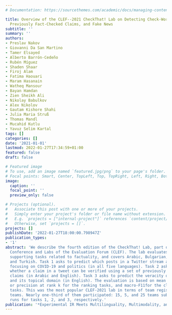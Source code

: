 ```yaml
---
# Documentation: https://sourcethemes.com/academic/docs/managing-content/

title: Overview of the CLEF--2021 CheckThat! Lab on Detecting Check-Worthy Claims,
  Previously Fact-Checked Claims, and Fake News
subtitle: ''
summary: ''
authors:
- Preslav Nakov
- Giovanni Da San Martino
- Tamer Elsayed
- Alberto Barrón-Cedeño
- Rubén Míguez
- Shaden Shaar
- Firoj Alam
- Fatima Haouari
- Maram Hasanain
- Watheq Mansour
- Bayan Hamdan
- Zien Sheikh Ali
- Nikolay Babulkov
- Alex Nikolov
- Gautam Kishore Shahi
- Julia Maria Struß
- Thomas Mandl
- Mucahid Kutlu
- Yavuz Selim Kartal
tags: []
categories: []
date: '2021-01-01'
lastmod: 2022-01-27T17:34:59+01:00
featured: false
draft: false

# Featured image
# To use, add an image named `featured.jpg/png` to your page's folder.
# Focal points: Smart, Center, TopLeft, Top, TopRight, Left, Right, BottomLeft, Bottom, BottomRight.
image:
  caption: ''
  focal_point: ''
  preview_only: false

# Projects (optional).
#   Associate this post with one or more of your projects.
#   Simply enter your project's folder or file name without extension.
#   E.g. `projects = ["internal-project"]` references `content/project/deep-learning/index.md`.
#   Otherwise, set `projects = []`.
projects: []
publishDate: '2022-01-27T18:00:00.798947Z'
publication_types:
- '1'
abstract: 'We describe the fourth edition of the CheckThat! Lab, part of the 2021
  Conference and Labs of the Evaluation Forum (CLEF). The lab evaluates technology
  supporting tasks related to factuality, and covers Arabic, Bulgarian, English, Spanish,
  and Turkish. Task 1 asks to predict which posts in a Twitter stream are worth fact-checking,
  focusing on COVID-19 and politics (in all five languages). Task 2 asks to determine
  whether a claim in a tweet can be verified using a set of previously fact-checked
  claims (in Arabic and English). Task 3 asks to predict the veracity of a news article
  and its topical domain (in English). The evaluation is based on mean average precision
  or precision at rank k for the ranking tasks, and macro-F11for the classification
  tasks. This was the most popular CLEF-2021 lab in terms of team registrations: 132
  teams. Nearly one-third of them participated: 15, 5, and 25 teams submitted official
  runs for tasks 1, 2, and 3, respectively.'
publication: '*Experimental IR Meets Multilinguality, Multimodality, and Interaction*'
---
```

